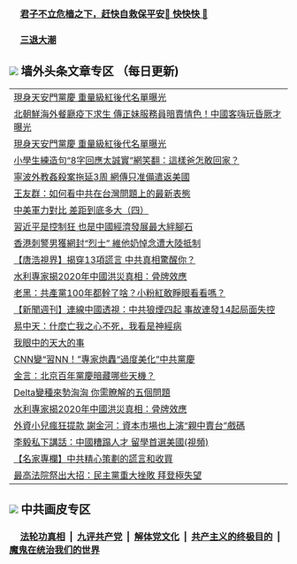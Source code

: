 
 ### &nbsp;&nbsp;&nbsp;&nbsp; [君子不立危樯之下，赶快自救保平安🍎 快快快 📩](https://github.com/pwgy/td/blob/master/README.md)

 ### &nbsp;&nbsp;&nbsp;&nbsp; [三退大潮](https://ww3.xkide.work/?key=zuuelqyfglsfjmgm&pin=65881581&ag=ogQuit&from=pw2) 

## <img src="https://img.icons8.com/cute-clipart/2x/circled-right.png"> 墙外头条文章专区 （每日更新)

<Table>
<tr><td colspan="2" align="left"><a href="https://ca.cheuw.work/?ag=c1455712&key=vthiqdywolafwhei&from=pw2">現身天安門黨慶 重量級紅後代名單曝光
</a></td></tr>
<tr><td colspan="2" align="left"><a href="https://ca.cheuw.work/?ag=c1455738&key=vthiqdywolafwhei&from=pw2">北朝鮮海外餐廳疫下求生 傳正妹服務員暗賣情色！中國客嗨玩昏厥才曝光
</a></td></tr>
<tr><td colspan="2" align="left"><a href="https://ca.cheuw.work/?ag=c1455752&key=vthiqdywolafwhei&from=pw2">現身天安門黨慶 重量級紅後代名單曝光
</a></td></tr>
<tr><td colspan="2" align="left"><a href="https://ca.cheuw.work/?ag=c1455735&key=vthiqdywolafwhei&from=pw2">小學生練造句“8字回應太誠實”網笑翻：這樣爸怎敢回家？
</a></td></tr>
<tr><td colspan="2" align="left"><a href="https://ca.cheuw.work/?ag=c1455767&key=vthiqdywolafwhei&from=pw2">寧波外教姦殺案拖延3周 網傳只准備遣返美國
</a></td></tr>
<tr><td colspan="2" align="left"><a href="https://ca.cheuw.work/?ag=c1455773&key=vthiqdywolafwhei&from=pw2">王友群：如何看中共在台灣問題上的最新表態
</a></td></tr>
<tr><td colspan="2" align="left"><a href="https://ca.cheuw.work/?ag=c1455716&key=vthiqdywolafwhei&from=pw2">中美軍力對比 差距到底多大（四）
</a></td></tr>
<tr><td colspan="2" align="left"><a href="https://ca.cheuw.work/?ag=c1455779&key=vthiqdywolafwhei&from=pw2">習近平是控制狂 也是中國經濟發展最大絆腳石
</a></td></tr>
<tr><td colspan="2" align="left"><a href="https://ca.cheuw.work/?ag=c1455730&key=vthiqdywolafwhei&from=pw2">香港刺警男獲網封“烈士” 維他奶悼念遭大陸抵制
</a></td></tr>
<tr><td colspan="2" align="left"><a href="https://ca.cheuw.work/?ag=c1455749&key=vthiqdywolafwhei&from=pw2">【唐浩視界】揭穿13項謊言 中共真相驚醒你？
</a></td></tr>
<tr><td colspan="2" align="left"><a href="https://ca.cheuw.work/?ag=c1455751&key=vthiqdywolafwhei&from=pw2">水利專家揭2020年中國洪災真相：骨牌效應
</a></td></tr>
<tr><td colspan="2" align="left"><a href="https://ca.cheuw.work/?ag=c1455775&key=vthiqdywolafwhei&from=pw2">老黑：共產黨100年都幹了啥？小粉紅敢睜眼看看嗎？
</a></td></tr>
<tr><td colspan="2" align="left"><a href="https://ca.cheuw.work/?ag=c1455743&key=vthiqdywolafwhei&from=pw2">【新聞週刊】連線中國透視：中共狼煙四起 事故連發14起局面失控
</a></td></tr>
<tr><td colspan="2" align="left"><a href="https://ca.cheuw.work/?ag=c1455790&key=vthiqdywolafwhei&from=pw2">易中天：什麼亡我之心不死，我看是神經病
</a></td></tr>
<tr><td colspan="2" align="left"><a href="https://ca.cheuw.work/?ag=c1455774&key=vthiqdywolafwhei&from=pw2">我眼中的天大的事
</a></td></tr>
<tr><td colspan="2" align="left"><a href="https://ca.cheuw.work/?ag=c1455736&key=vthiqdywolafwhei&from=pw2">CNN變“習NN！”專家炮轟“過度美化”中共黨慶
</a></td></tr>
<tr><td colspan="2" align="left"><a href="https://ca.cheuw.work/?ag=c1455776&key=vthiqdywolafwhei&from=pw2">金言：北京百年黨慶暗藏哪些天機？
</a></td></tr>
<tr><td colspan="2" align="left"><a href="https://ca.cheuw.work/?ag=c1455750&key=vthiqdywolafwhei&from=pw2">Delta變種來勢洶洶 你需瞭解的五個問題
</a></td></tr>
<tr><td colspan="2" align="left"><a href="https://ca.cheuw.work/?ag=c1455720&key=vthiqdywolafwhei&from=pw2">水利專家揭2020年中國洪災真相：骨牌效應
</a></td></tr>
<tr><td colspan="2" align="left"><a href="https://ca.cheuw.work/?ag=c1455727&key=vthiqdywolafwhei&from=pw2">外資小兒瘋狂提款 謝金河：資本市場也上演“親中賣台”戲碼
</a></td></tr>
<tr><td colspan="2" align="left"><a href="https://ca.cheuw.work/?ag=c1455788&key=vthiqdywolafwhei&from=pw2">李毅私下講話：中國糟蹋人才 留學首選美國(視頻)
</a></td></tr>
<tr><td colspan="2" align="left"><a href="https://ca.cheuw.work/?ag=c1455733&key=vthiqdywolafwhei&from=pw2">【名家專欄】中共精心策劃的謊言和收買
</a></td></tr>
<tr><td colspan="2" align="left"><a href="https://ca.cheuw.work/?ag=c1455803&key=vthiqdywolafwhei&from=pw2">最高法院祭出大招：民主黨重大挫敗 拜登極失望
</a></td></tr>

 </Table>

 ## <img src="https://img.icons8.com/cute-clipart/2x/circled-right.png"> 中共画皮专区
 ### &nbsp;&nbsp;&nbsp;&nbsp; [法轮功真相](https://github.com/begood0513/basic/blob/master/README.md) &nbsp;|&nbsp; [九评共产党](https://github.com/begood0513/9ping.md/blob/master/README.md) &nbsp;|&nbsp; [解体党文化](https://github.com/begood0513/jtdwh.md/blob/master/README.md)   &nbsp;|&nbsp; [共产主义的终极目的](https://github.com/begood0513/gczydzjmd.md/blob/master/README.md) &nbsp;|&nbsp; [魔鬼在统治我们的世界](https://github.com/begood0513/gczydzjmd.md/blob/master/README.md) 
